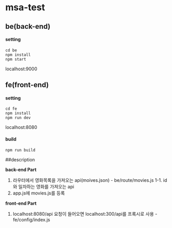 # msa-test



## be(back-end)

#### setting

````
cd be
npm install 
npm start
````
localhost:9000


## fe(front-end)

#### setting
````
cd fe
npm install 
npm run dev

````
localhost:8080

#### build
````
npm run build
````

##description

**back-end Part**
1. 라우터에서 영화목록을 가져오는 api(moives.json) - be/route/movies.js
1-1. id와 일차하는 영화를 가져오는 api
2. app.js에 movies.js를 등록

**front-end Part**
1. localhost:8080/api 요청이 들어오면 localhost:300/api를 프록시로 사용 - fe/config/index.js
